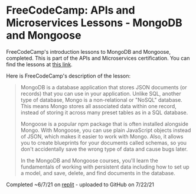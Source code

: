 # FreeCodeCamp: APIs and Microservices Lessons - MongoDB and Mongoose

FreeCodeCamp's introduction lessons to MongoDB and Mongoose, completed. This is part of the APIs and Microservices certification. You can find the lessons at [this link](https://www.freecodecamp.org/learn/apis-and-microservices/#mongodb-and-mongoose).

Here is FreeCodeCamp's description of the lesson:
>MongoDB is a database application that stores JSON documents (or records) that you can use in your application. Unlike SQL, another type of database, Mongo is a non-relational or "NoSQL" database. This means Mongo stores all associated data within one record, instead of storing it across many preset tables as in a SQL database.
>
>Mongoose is a popular npm package that is often installed alongside Mongo. With Mongoose, you can use plain JavaScript objects instead of JSON, which makes it easier to work with Mongo. Also, it allows you to create blueprints for your documents called schemas, so you don't accidentally save the wrong type of data and cause bugs later.
>
>In the MongoDB and Mongoose courses, you'll learn the fundamentals of working with persistent data including how to set up a model, and save, delete, and find documents in the database.

Completed ~6/7/21 on [replit](https://replit.com/@AndyArensman/boilerplate-express) - uploaded to GitHub on 7/22/21
